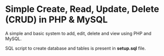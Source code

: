 Simple Create, Read, Update, Delete (CRUD) in PHP & MySQL
========
A simple and basic system to add, edit, delete and view using PHP and MySQL. 

SQL script to create database and tables is present in **setup.sql** file.

